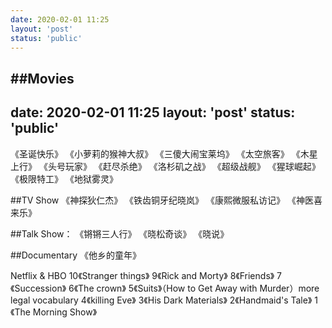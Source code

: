 ```yaml
---
date: 2020-02-01 11:25
layout: 'post'
status: 'public'
---
```


##Movies
---
date: 2020-02-01 11:25
layout: 'post'
status: 'public'
---
《圣诞快乐》
《小萝莉的猴神大叔》
《三傻大闹宝莱坞》
《太空旅客》
《木星上行》
《头号玩家》
《赶尽杀绝》
《洛杉矶之战》
《超级战舰》
《猩球崛起》
《极限特工》
《地狱雾灵》

##TV Show
《神探狄仁杰》
《铁齿铜牙纪晓岚》
《康熙微服私访记》
《神医喜来乐》

##Talk Show：
《锵锵三人行》
《晓松奇谈》
《晓说》

##Documentary
《他乡的童年》

Netflix & HBO
10《Stranger things》
9《Rick and Morty》
8《Friends》
7《Succession》
6《The crown》
5《Suits》（How to Get Away with Murder）more legal vocabulary
4《killing Eve》
3《His Dark Materials》
2《Handmaid's Tale》
1《The Morning Show》

